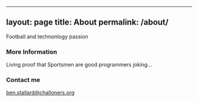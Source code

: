 ---
layout: page
title: About
permalink: /about/
---

Football and technonlogy passion

### More Information

Living proof that Sportsmen are good programmers joking...

### Contact me

[ben.stallard@challoners.org](mailto:ben.stallard@challoners.org)
